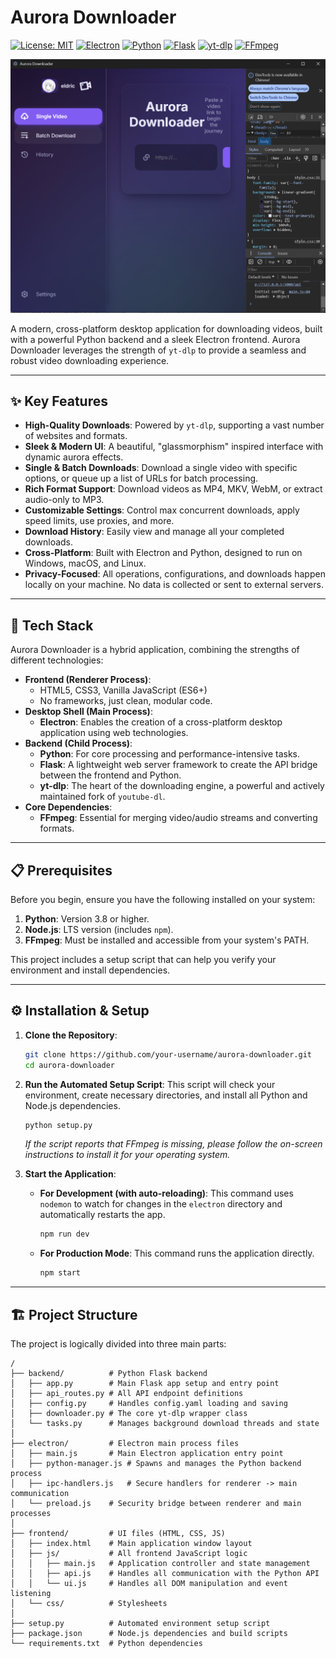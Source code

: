# Aurora Downloader

[![License: MIT](https://img.shields.io/badge/License-MIT-yellow.svg)](https://opensource.org/licenses/MIT)
[![Electron](https://img.shields.io/badge/Electron-28.2.2-blue?logo=electron)](https://www.electronjs.org/)
[![Python](https://img.shields.io/badge/Python-3.8+-blue?logo=python)](https://www.python.org/)
[![Flask](https://img.shields.io/badge/Flask-2.3.0-black?logo=flask)](https://flask.palletsprojects.com/)
[![yt-dlp](https://img.shields.io/badge/yt--dlp-2023.12.30-red)](https://github.com/yt-dlp/yt-dlp)
[![FFmpeg](https://img.shields.io/badge/FFmpeg-8.0-black?logo=ffmpeg)](https://ffmpeg.org/)

![Application Screenshot](./photograph/theDownloaderScreenshot.png)

A modern, cross-platform desktop application for downloading videos, built with a powerful Python backend and a sleek Electron frontend. Aurora Downloader leverages the strength of `yt-dlp` to provide a seamless and robust video downloading experience.

---

## ✨ Key Features

*   **High-Quality Downloads**: Powered by `yt-dlp`, supporting a vast number of websites and formats.
*   **Sleek & Modern UI**: A beautiful, "glassmorphism" inspired interface with dynamic aurora effects.
*   **Single & Batch Downloads**: Download a single video with specific options, or queue up a list of URLs for batch processing.
*   **Rich Format Support**: Download videos as MP4, MKV, WebM, or extract audio-only to MP3.
*   **Customizable Settings**: Control max concurrent downloads, apply speed limits, use proxies, and more.
*   **Download History**: Easily view and manage all your completed downloads.
*   **Cross-Platform**: Built with Electron and Python, designed to run on Windows, macOS, and Linux.
*   **Privacy-Focused**: All operations, configurations, and downloads happen locally on your machine. No data is collected or sent to external servers.

---

## 🚀 Tech Stack

Aurora Downloader is a hybrid application, combining the strengths of different technologies:

*   **Frontend (Renderer Process)**:
    *   HTML5, CSS3, Vanilla JavaScript (ES6+)
    *   No frameworks, just clean, modular code.
*   **Desktop Shell (Main Process)**:
    *   **Electron**: Enables the creation of a cross-platform desktop application using web technologies.
*   **Backend (Child Process)**:
    *   **Python**: For core processing and performance-intensive tasks.
    *   **Flask**: A lightweight web server framework to create the API bridge between the frontend and Python.
    *   **yt-dlp**: The heart of the downloading engine, a powerful and actively maintained fork of `youtube-dl`.
*   **Core Dependencies**:
    *   **FFmpeg**: Essential for merging video/audio streams and converting formats.

---

## 📋 Prerequisites

Before you begin, ensure you have the following installed on your system:

1.  **Python**: Version 3.8 or higher.
2.  **Node.js**: LTS version (includes `npm`).
3.  **FFmpeg**: Must be installed and accessible from your system's PATH.

This project includes a setup script that can help you verify your environment and install dependencies.

---

## ⚙️ Installation & Setup

1.  **Clone the Repository**:
    ```bash
    git clone https://github.com/your-username/aurora-downloader.git
    cd aurora-downloader
    ```

2.  **Run the Automated Setup Script**:
    This script will check your environment, create necessary directories, and install all Python and Node.js dependencies.
    ```bash
    python setup.py
    ```
    *If the script reports that FFmpeg is missing, please follow the on-screen instructions to install it for your operating system.*

3.  **Start the Application**:
    *   **For Development (with auto-reloading)**:
        This command uses `nodemon` to watch for changes in the `electron` directory and automatically restarts the app.
        ```bash
        npm run dev
        ```
    *   **For Production Mode**:
        This command runs the application directly.
        ```bash
        npm start
        ```

---

## 🏗️ Project Structure

The project is logically divided into three main parts:

```
/
├── backend/          # Python Flask backend
│   ├── app.py        # Main Flask app setup and entry point
│   ├── api_routes.py # All API endpoint definitions
│   ├── config.py     # Handles config.yaml loading and saving
│   ├── downloader.py # The core yt-dlp wrapper class
│   └── tasks.py      # Manages background download threads and state
│
├── electron/         # Electron main process files
│   ├── main.js       # Main Electron application entry point
│   ├── python-manager.js # Spawns and manages the Python backend process
│   ├── ipc-handlers.js   # Secure handlers for renderer -> main communication
│   └── preload.js    # Security bridge between renderer and main processes
│
├── frontend/         # UI files (HTML, CSS, JS)
│   ├── index.html    # Main application window layout
│   ├── js/           # All frontend JavaScript logic
│   │   ├── main.js   # Application controller and state management
│   │   ├── api.js    # Handles all communication with the Python API
│   │   └── ui.js     # Handles all DOM manipulation and event listening
│   └── css/          # Stylesheets
│
├── setup.py          # Automated environment setup script
├── package.json      # Node.js dependencies and build scripts
└── requirements.txt  # Python dependencies

```
